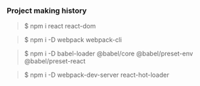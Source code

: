 ### Project making history
> $ npm i react react-dom

> $ npm i -D webpack webpack-cli

> $ npm i -D babel-loader @babel/core @babel/preset-env @babel/preset-react

> $ npm i -D webpack-dev-server react-hot-loader